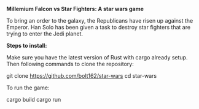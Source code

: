 **Millemium Falcon vs Star Fighters: A star wars game**

To bring an order to the galaxy, the Republicans have risen up against the Emperor. Han Solo has been given a task to destroy star fighters that are trying to enter the Jedi planet. 

**Steps to install:**

Make sure you have the latest version of Rust with cargo already setup. Then following commands to clone the repository:

git clone https://github.com/bolt162/star-wars
cd star-wars

To run the game:

cargo build
cargo run
